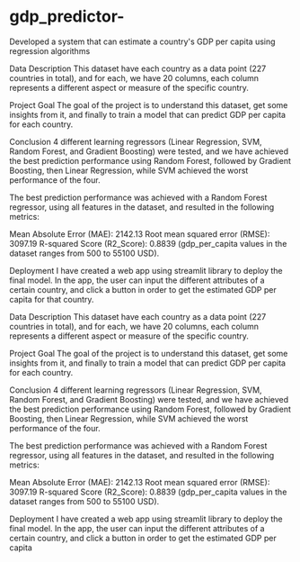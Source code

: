 # gdp_predictor-
Developed a system that can estimate a country's GDP per capita using regression algorithms

Data Description
This dataset have each country as a data point (227 countries in total), and for each, we have 20 columns, each column represents a different aspect or measure of the specific country.

Project Goal
The goal of the project is to understand this dataset, get some insights from it, and finally to train a model that can predict GDP per capita for each country.



Conclusion
4 different learning regressors (Linear Regression, SVM, Random Forest, and Gradient Boosting) were tested, and we have achieved the best prediction performance using Random Forest, followed by Gradient Boosting, then Linear Regression, while SVM achieved the worst performance of the four.

The best prediction performance was achieved with a Random Forest regressor, using all features in the dataset, and resulted in the following metrics:

Mean Absolute Error (MAE): 2142.13
Root mean squared error (RMSE): 3097.19
R-squared Score (R2_Score): 0.8839
(gdp_per_capita values in the dataset ranges from 500 to 55100 USD).



Deployment
I have created a web app using streamlit library to deploy the final model. In the app, the user can input the different attributes of a certain country, and click a button in order to get the estimated GDP per capita for that country.

Data Description
This dataset have each country as a data point (227 countries in total), and for each, we have 20 columns, each column represents a different aspect or measure of the specific country.

Project Goal
The goal of the project is to understand this dataset, get some insights from it, and finally to train a model that can predict GDP per capita for each country.



Conclusion
4 different learning regressors (Linear Regression, SVM, Random Forest, and Gradient Boosting) were tested, and we have achieved the best prediction performance using Random Forest, followed by Gradient Boosting, then Linear Regression, while SVM achieved the worst performance of the four.

The best prediction performance was achieved with a Random Forest regressor, using all features in the dataset, and resulted in the following metrics:

Mean Absolute Error (MAE): 2142.13
Root mean squared error (RMSE): 3097.19
R-squared Score (R2_Score): 0.8839
(gdp_per_capita values in the dataset ranges from 500 to 55100 USD).



Deployment
I have created a web app using streamlit library to deploy the final model. In the app, the user can input the different attributes of a certain country, and click a button in order to get the estimated GDP per capita 
